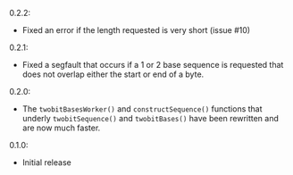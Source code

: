 0.2.2:
  - Fixed an error if the length requested is very short (issue #10)

0.2.1:
  - Fixed a segfault that occurs if a 1 or 2 base sequence is requested that does not overlap either the start or end of a byte.

0.2.0:
  - The `twobitBasesWorker()` and `constructSequence()` functions that underly `twobitSequence()` and `twobitBases()` have been rewritten and are now much faster.

0.1.0:
  - Initial release
